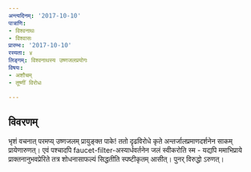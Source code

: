 ```yaml
---
अन्त्यदिनम्: '2017-10-10'
पात्राणि:
- विश्वनाथः
- विश्वासः
प्रारम्भः: '2017-10-10'
रस्यता: ४
लिङ्गम्: विश्वनाथस्य उष्णजलप्रयोगः
विषयः:
- अशौचम्
- तूष्णीं विरोधः

---
```


## विवरणम्
भृशं वचनात् परमप्य् उष्णजलम् प्रायुङ्क्त पाके! ततो दृढविरोधे कृते अन्तर्जालप्रमाणदर्शनेन साकम् प्रायेणारुणत्।
एवं पश्चादपि faucet-filter-अस्यार्धवर्तनेन जलं स्वीकरोति स्म - यद्यपि ममाभिप्राये प्राक्तनानुभवप्रेरिते तत्र शोधनासाफल्यं सिद्धतीति स्पष्टीकृतम् आसीत्। पुनर् विरुद्धो ऽरुणत्।

